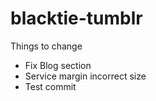 blacktie-tumblr
===============
Things to change
- Fix Blog section
- Service margin incorrect size
- Test commit
